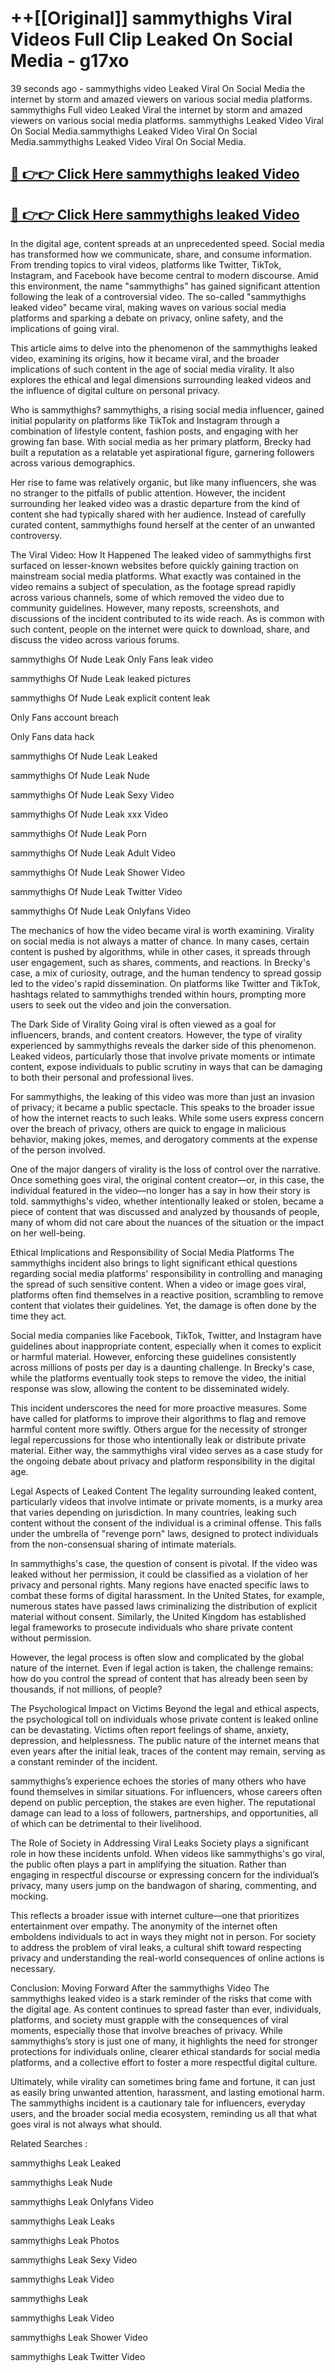 # ++[[Original]] sammythighs Viral Videos Full Clip Leaked On Social Media - g17xo<br>

39 seconds ago - sammythighs video Leaked Viral On Social Media the internet by storm and amazed viewers on various social media platforms.
sammythighs Full video Leaked Viral the internet by storm and amazed viewers on various social media platforms. sammythighs Leaked Video Viral On Social Media.sammythighs Leaked Video Viral On Social Media.sammythighs Leaked Video Viral On Social Media.<br>


## [🔴 👉👉 Click Here sammythighs leaked Video ](https://onlyclips.site?title=sammythighs&ref=git)

## [🔴 👉👉 Click Here sammythighs leaked Video ](https://onlyclips.site?title=sammythighs&ref=git)

In the digital age, content spreads at an unprecedented speed. Social media has transformed how we communicate, share, and consume information. From trending topics to viral videos, platforms like Twitter, TikTok, Instagram, and Facebook have become central to modern discourse. Amid this environment, the name "sammythighs" has gained significant attention following the leak of a controversial video. The so-called "sammythighs leaked video" became viral, making waves on various social media platforms and sparking a debate on privacy, online safety, and the implications of going viral.

This article aims to delve into the phenomenon of the sammythighs leaked video, examining its origins, how it became viral, and the broader implications of such content in the age of social media virality. It also explores the ethical and legal dimensions surrounding leaked videos and the influence of digital culture on personal privacy.

Who is sammythighs?
sammythighs, a rising social media influencer, gained initial popularity on platforms like TikTok and Instagram through a combination of lifestyle content, fashion posts, and engaging with her growing fan base. With social media as her primary platform, Brecky had built a reputation as a relatable yet aspirational figure, garnering followers across various demographics.

Her rise to fame was relatively organic, but like many influencers, she was no stranger to the pitfalls of public attention. However, the incident surrounding her leaked video was a drastic departure from the kind of content she had typically shared with her audience. Instead of carefully curated content, sammythighs found herself at the center of an unwanted controversy.

The Viral Video: How It Happened
The leaked video of sammythighs first surfaced on lesser-known websites before quickly gaining traction on mainstream social media platforms. What exactly was contained in the video remains a subject of speculation, as the footage spread rapidly across various channels, some of which removed the video due to community guidelines. However, many reposts, screenshots, and discussions of the incident contributed to its wide reach. As is common with such content, people on the internet were quick to download, share, and discuss the video across various forums.

sammythighs Of Nude Leak Only Fans leak video

sammythighs Of Nude Leak leaked pictures

sammythighs Of Nude Leak explicit content leak

Only Fans account breach

Only Fans data hack

sammythighs Of Nude Leak Leaked

sammythighs Of Nude Leak Nude

sammythighs Of Nude Leak Sexy Video

sammythighs Of Nude Leak xxx Video

sammythighs Of Nude Leak Porn

sammythighs Of Nude Leak Adult Video

sammythighs Of Nude Leak Shower Video

sammythighs Of Nude Leak Twitter Video

sammythighs Of Nude Leak Onlyfans Video

The mechanics of how the video became viral is worth examining. Virality on social media is not always a matter of chance. In many cases, certain content is pushed by algorithms, while in other cases, it spreads through user engagement, such as shares, comments, and reactions. In Brecky's case, a mix of curiosity, outrage, and the human tendency to spread gossip led to the video's rapid dissemination. On platforms like Twitter and TikTok, hashtags related to sammythighs trended within hours, prompting more users to seek out the video and join the conversation.

The Dark Side of Virality
Going viral is often viewed as a goal for influencers, brands, and content creators. However, the type of virality experienced by sammythighs reveals the darker side of this phenomenon. Leaked videos, particularly those that involve private moments or intimate content, expose individuals to public scrutiny in ways that can be damaging to both their personal and professional lives.

For sammythighs, the leaking of this video was more than just an invasion of privacy; it became a public spectacle. This speaks to the broader issue of how the internet reacts to such leaks. While some users express concern over the breach of privacy, others are quick to engage in malicious behavior, making jokes, memes, and derogatory comments at the expense of the person involved.

One of the major dangers of virality is the loss of control over the narrative. Once something goes viral, the original content creator—or, in this case, the individual featured in the video—no longer has a say in how their story is told. sammythighs's video, whether intentionally leaked or stolen, became a piece of content that was discussed and analyzed by thousands of people, many of whom did not care about the nuances of the situation or the impact on her well-being.

Ethical Implications and Responsibility of Social Media Platforms
The sammythighs incident also brings to light significant ethical questions regarding social media platforms' responsibility in controlling and managing the spread of such sensitive content. When a video or image goes viral, platforms often find themselves in a reactive position, scrambling to remove content that violates their guidelines. Yet, the damage is often done by the time they act.

Social media companies like Facebook, TikTok, Twitter, and Instagram have guidelines about inappropriate content, especially when it comes to explicit or harmful material. However, enforcing these guidelines consistently across millions of posts per day is a daunting challenge. In Brecky's case, while the platforms eventually took steps to remove the video, the initial response was slow, allowing the content to be disseminated widely.

This incident underscores the need for more proactive measures. Some have called for platforms to improve their algorithms to flag and remove harmful content more swiftly. Others argue for the necessity of stronger legal repercussions for those who intentionally leak or distribute private material. Either way, the sammythighs viral video serves as a case study for the ongoing debate about privacy and platform responsibility in the digital age.

Legal Aspects of Leaked Content
The legality surrounding leaked content, particularly videos that involve intimate or private moments, is a murky area that varies depending on jurisdiction. In many countries, leaking such content without the consent of the individual is a criminal offense. This falls under the umbrella of "revenge porn" laws, designed to protect individuals from the non-consensual sharing of intimate materials.

In sammythighs's case, the question of consent is pivotal. If the video was leaked without her permission, it could be classified as a violation of her privacy and personal rights. Many regions have enacted specific laws to combat these forms of digital harassment. In the United States, for example, numerous states have passed laws criminalizing the distribution of explicit material without consent. Similarly, the United Kingdom has established legal frameworks to prosecute individuals who share private content without permission.

However, the legal process is often slow and complicated by the global nature of the internet. Even if legal action is taken, the challenge remains: how do you control the spread of content that has already been seen by thousands, if not millions, of people?

The Psychological Impact on Victims
Beyond the legal and ethical aspects, the psychological toll on individuals whose private content is leaked online can be devastating. Victims often report feelings of shame, anxiety, depression, and helplessness. The public nature of the internet means that even years after the initial leak, traces of the content may remain, serving as a constant reminder of the incident.

sammythighs’s experience echoes the stories of many others who have found themselves in similar situations. For influencers, whose careers often depend on public perception, the stakes are even higher. The reputational damage can lead to a loss of followers, partnerships, and opportunities, all of which can be detrimental to their livelihood.

The Role of Society in Addressing Viral Leaks
Society plays a significant role in how these incidents unfold. When videos like sammythighs's go viral, the public often plays a part in amplifying the situation. Rather than engaging in respectful discourse or expressing concern for the individual’s privacy, many users jump on the bandwagon of sharing, commenting, and mocking.

This reflects a broader issue with internet culture—one that prioritizes entertainment over empathy. The anonymity of the internet often emboldens individuals to act in ways they might not in person. For society to address the problem of viral leaks, a cultural shift toward respecting privacy and understanding the real-world consequences of online actions is necessary.

Conclusion: Moving Forward After the sammythighs Video
The sammythighs leaked video is a stark reminder of the risks that come with the digital age. As content continues to spread faster than ever, individuals, platforms, and society must grapple with the consequences of viral moments, especially those that involve breaches of privacy. While sammythighs’s story is just one of many, it highlights the need for stronger protections for individuals online, clearer ethical standards for social media platforms, and a collective effort to foster a more respectful digital culture.

Ultimately, while virality can sometimes bring fame and fortune, it can just as easily bring unwanted attention, harassment, and lasting emotional harm. The sammythighs incident is a cautionary tale for influencers, everyday users, and the broader social media ecosystem, reminding us all that what goes viral is not always what should.

Related Searches :

sammythighs Leak Leaked

sammythighs Leak Nude

sammythighs Leak Onlyfans Video

sammythighs Leak Leaks

sammythighs Leak Photos

sammythighs Leak Sexy Video

sammythighs Leak Video

sammythighs Leak

sammythighs Leak Video

sammythighs Leak Shower Video

sammythighs Leak Twitter Video

